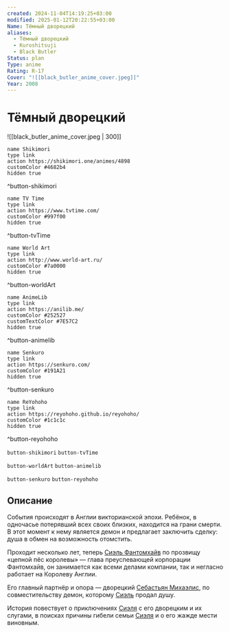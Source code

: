 ```yaml
---
created: 2024-11-04T14:19:25+03:00
modified: 2025-01-12T20:22:55+03:00
Name: Тёмный дворецкий
aliases:
  - Тёмный дворецкий
  - Kuroshitsuji
  - Black Butler
Status: plan
Type: anime
Rating: R-17
Cover: "![[black_butler_anime_cover.jpeg]]"
Year: 2008
---
```


# Тёмный дворецкий

![[black_butler_anime_cover.jpeg | 300]]

```button
name Shikimori
type link
action https://shikimori.one/animes/4898
customColor #4682b4
hidden true
```
^button-shikimori

```button
name TV Time
type link
action https://www.tvtime.com/
customColor #997f00
hidden true
```
^button-tvTime

```button
name World Art
type link
action http://www.world-art.ru/
customColor #7a0000
hidden true
```
^button-worldArt

```button
name AnimeLib
type link
action https://anilib.me/
customColor #252527
customTextColor #7E57C2
hidden true
```
^button-animelib

```button
name Senkuro
type link
action https://senkuro.com/
customColor #191A21
hidden true
```
^button-senkuro

```button
name ReYohoho
type link
action https://reyohoho.github.io/reyohoho/
customColor #1c1c1c
hidden true
```
^button-reyohoho

`button-shikimori` `button-tvTime`

`button-worldArt` `button-animelib`

`button-senkuro` `button-reyohoho`

## Описание

События происходят в Англии викторианской эпохи. Ребёнок, в одночасье потерявший всех своих близких, находится на грани смерти. В этот момент к нему является демон и предлагает заключить сделку: душа в обмен на возможность отомстить.

Проходит несколько лет, теперь [Сиэль Фантомхайв](https://shikimori.one/characters/12531-ciel-phantomhive) по прозвищу «цепной пёс королевы» — глава преуспевающей корпорации Фантомхайв, он занимается как всеми делами компании, так и негласно работает на Королеву Англии.

Его главный партнёр и опора — дворецкий [Себастьян Михаэлис](https://shikimori.one/characters/10863-sebastian-michaelis), по совместительству демон, которому [Сиэль](https://shikimori.one/characters/12531-ciel-phantomhive) продал душу.

История повествует о приключениях [Сиэля](https://shikimori.one/characters/12531-ciel-phantomhive) с его дворецким и их слугами, в поисках причины гибели семьи [Сиэля](https://shikimori.one/characters/12531-ciel-phantomhive) и о его жажде мести виновным.
